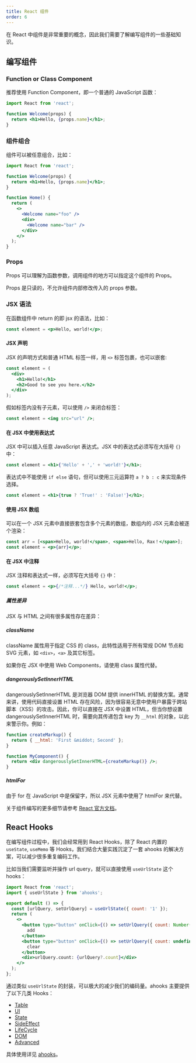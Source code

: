 ```yaml
---
title: React 组件
order: 6
---
```


在 React 中组件是非常重要的概念，因此我们需要了解编写组件的一些基础知识。

## 编写组件

### Function or Class Component

推荐使用 Function Component，即一个普通的 JavaScript 函数：

```jsx
import React from 'react';

function Welcome(props) {
  return <h1>Hello, {props.name}</h1>;
}
```

### 组件组合

组件可以被任意组合，比如：

```jsx
import React from 'react';

function Welcome(props) {
  return <h1>Hello, {props.name}</h1>;
}

function Home() {
  return (
    <>
      <Welcome name="foo" />
      <div>
        <Welcome name="bar" />
      </div>
    </>
  );
}
```

### Props

Props 可以理解为函数参数，调用组件的地方可以指定这个组件的 Props。

Props 是只读的，不允许组件内部修改传入的 props 参数。

### JSX 语法

在函数组件中 return 的即 jsx 的语法，比如：

```jsx
const element = <p>Hello, world!</p>;
```

#### JSX 声明

JSX 的声明方式和普通 HTML 标签一样，用 `<>` 标签包裹，也可以嵌套:

```jsx
const element = (
  <div>
    <h1>Hello!</h1>
    <h2>Good to see you here.</h2>
  </div>
);
```

假如标签内没有子元素，可以使用 `/>` 来闭合标签：

```jsx
const element = <img src="url" />;
```

#### 在 JSX 中使用表达式

JSX 中可以插入任意 JavaScript 表达式。JSX 中的表达式必须写在大括号 `{}` 中：

```jsx
const element = <h1>{'Hello' + ',' + 'world!'}</h1>;
```

表达式中不能使用 `if else` 语句，但可以使用三元运算符 `a ? b : c` 来实现条件选择。

```jsx
const element = <h1>{true ? 'True!' : 'False!'}</h1>;
```

#### 使用 JSX 数组

可以在一个 JSX 元素中直接嵌套包含多个元素的数组，数组内的 JSX 元素会被逐个渲染：

```jsx
const arr = [<span>Hello, world!</span>, <span>Hello, Rax！</span>];
const element = <p>{arr}</p>;
```

#### 在 JSX 中注释

JSX 注释和表达式一样，必须写在大括号 `{}` 中：

```jsx
const element = <p>{/*注释...*/} Hello, world!</p>;
```

##### 属性差异

JSX 与 HTML 之间有很多属性存在差异：

##### className

className 属性用于指定 CSS 的 class，此特性适用于所有常规 DOM 节点和 SVG 元素，如 `<div>`，`<a>` 及其它标签。

如果你在 JSX 中使用 Web Components，请使用 class 属性代替。

##### dangerouslySetInnerHTML

dangerouslySetInnerHTML 是浏览器 DOM 提供 innerHTML 的替换方案。通常来讲，使用代码直接设置 HTML 存在风险，因为很容易无意中使用户暴露于跨站脚本（XSS）的攻击。因此，你可以直接在 JSX 中设置 HTML，但当你想设置 dangerouslySetInnerHTML 时，需要向其传递包含 key 为 `__html` 的对象，以此来警示你。例如：

```jsx
function createMarkup() {
  return { __html: 'First &middot; Second' };
}

function MyComponent() {
  return <div dangerouslySetInnerHTML={createMarkup()} />;
}
```

##### htmlFor

由于 for 在 JavaScript 中是保留字，所以 JSX 元素中使用了 htmlFor 来代替。

关于组件编写的更多细节请参考 [React 官方文档](https://reactjs.org/docs/state-and-lifecycle.html)。

## React Hooks

在编写组件过程中，我们会经常用到 React Hooks，除了 React 内置的 `useState`, `useMemo` 等 Hooks，我们结合大量实践沉淀了一套 ahooks 的解决方案，可以减少很多重复编码工作。

比如当我们需要监听并操作 url query，就可以直接使用 `useUrlState` 这个 hooks：

```jsx
import React from 'react';
import { useUrlState } from 'ahooks';

export default () => {
  const [urlQuery, setUrlQuery] = useUrlState({ count: '1' });
  return (
    <>
      <button type="button" onClick={() => setUrlQuery({ count: Number(urlQuery.count || 0) + 1 })}>
        add
      </button>
      <button type="button" onClick={() => setUrlQuery({ count: undefined })}>
        clear
      </button>
      <div>urlQuery.count: {urlQuery?.count}</div>
    </>
  );
};
```

通过类似 `useUrlState` 的封装，可以极大的减少我们的编码量。ahooks 主要提供了以下几类 Hooks：

- [Table](https://ahooks.js.org/zh-CN/hooks/table/use-fusion-table)
- [UI](https://ahooks.js.org/zh-CN/hooks/ui/use-drop)
- [State](https://ahooks.js.org/zh-CN/hooks/state/use-boolean)
- [SideEffect](https://ahooks.js.org/zh-CN/hooks/life-cycle/use-debounce-effect)
- [LifeCycle](https://ahooks.js.org/zh-CN/hooks/life-cycle/use-debounce-effect)
- [DOM](https://ahooks.js.org/zh-CN/hooks/dom/use-click-away)
- [Advanced](https://ahooks.js.org/zh-CN/hooks/advanced/use-creation)

具体使用详见 [ahooks](https://ahooks.js.org)。
